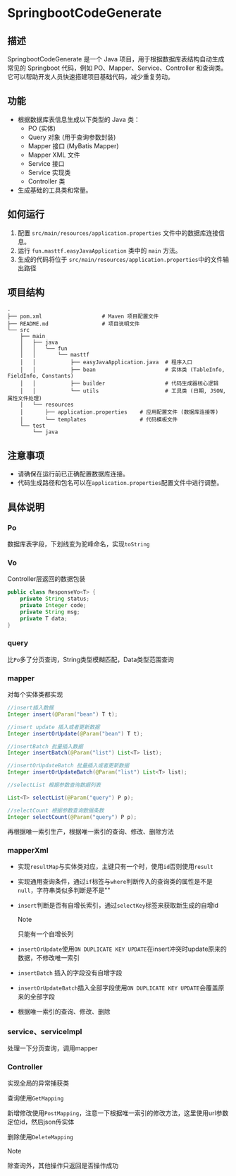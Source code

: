 # SpringbootCodeGenerate

## 描述

SpringbootCodeGenerate 是一个 Java 项目，用于根据数据库表结构自动生成常见的 Springboot 代码，例如 PO、Mapper、Service、Controller 和查询类。它可以帮助开发人员快速搭建项目基础代码，减少重复劳动。

## 功能

- 根据数据库表信息生成以下类型的 Java 类：
    - PO (实体)
    - Query 对象 (用于查询参数封装)
    - Mapper 接口 (MyBatis Mapper)
    - Mapper XML 文件
    - Service 接口
    - Service 实现类
    - Controller 类
- 生成基础的工具类和常量。

## 如何运行

1.  配置 `src/main/resources/application.properties` 文件中的数据库连接信息。
2.  运行 `fun.masttf.easyJavaApplication` 类中的 `main` 方法。
3.  生成的代码将位于 `src/main/resources/application.properties`中的文件输出路径

## 项目结构

```
.
├── pom.xml                   # Maven 项目配置文件
├── README.md                 # 项目说明文件
└── src
    ├── main
    │   ├── java
    │   │   └── fun
    │   │       └── masttf
    │   │           ├── easyJavaApplication.java  # 程序入口
    │   │           ├── bean                      # 实体类 (TableInfo, FieldInfo, Constants)
    │   │           ├── builder                   # 代码生成器核心逻辑
    │   │           └── utils                     # 工具类 (日期, JSON, 属性文件处理)
    │   └── resources
    │       ├── application.properties    # 应用配置文件 (数据库连接等)
    │       └── templates                 # 代码模板文件
    └── test
        └── java
```

## 注意事项

- 请确保在运行前已正确配置数据库连接。
- 代码生成路径和包名可以在`application.properties`配置文件中进行调整。

## 具体说明

### Po

数据库表字段，下划线变为驼峰命名，实现`toString`

### Vo

Controller层返回的数据包装

```java
public class ResponseVo<T> {
    private String status;
    private Integer code;
    private String msg;
    private T data;
}
```

### query

比`Po`多了分页查询，String类型模糊匹配，Data类型范围查询

### mapper

对每个实体类都实现

```java
//insert插入数据
Integer insert(@Param("bean") T t);

//insert update 插入或者更新数据
Integer insertOrUpdate(@Param("bean") T t);

//insertBatch 批量插入数据
Integer insertBatch(@Param("list") List<T> list);

//insertOrUpdateBatch 批量插入或者更新数据 
Integer insertOrUpdateBatch(@Param("list") List<T> list);

//selectList 根据参数查询数据列表

List<T> selectList(@Param("query") P p);

//selectCount 根据参数查询数据条数
Integer selectCount(@Param("query") P p);
```

再根据唯一索引生产，根据唯一索引的查询、修改、删除方法

### mapperXml

- 实现`resultMap`与实体类对应，主键只有一个时，使用`id`否则使用`result`

- 实现通用查询条件，通过`if`标签与`where`判断传入的查询类的属性是不是`null`，字符串类似多判断是不是""

- `insert`判断是否有自增长索引，通过`selectKey`标签来获取新生成的自增id

  > [!NOTE]
  >
  > 只能有一个自增长列

- `insertOrUpdate`使用`ON DUPLICATE KEY UPDATE`在insert冲突时update原来的数据，不修改唯一索引
- `insertBatch` 插入的字段没有自增字段
- `insertOrUpdateBatch`插入全部字段使用`ON DUPLICATE KEY UPDATE`会覆盖原来的全部字段
- 根据唯一索引的查询、修改、删除

### service、serviceImpl

处理一下分页查询，调用mapper

### Controller

实现全局的异常捕获类

查询使用`GetMapping`

新增修改使用`PostMapping`，注意一下根据唯一索引的修改方法，这里使用url参数定位id，然后json传实体

删除使用`DeleteMapping`

> [!NOTE]
>
> 除查询外，其他操作只返回是否操作成功

